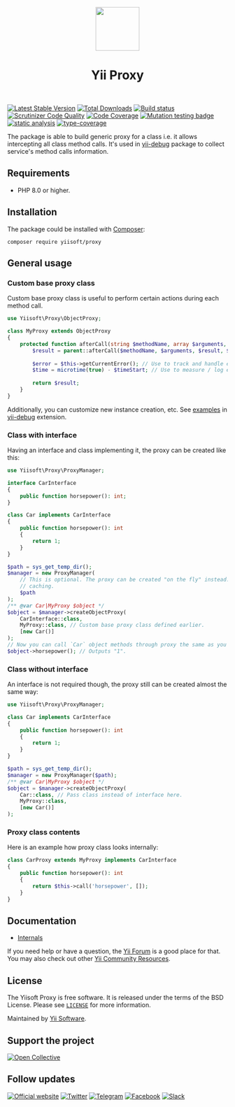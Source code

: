 <p align="center">
    <a href="https://github.com/yiisoft" target="_blank">
        <img src="https://yiisoft.github.io/docs/images/yii_logo.svg" height="100px">
    </a>
    <h1 align="center">Yii Proxy</h1>
    <br>
</p>

[![Latest Stable Version](https://poser.pugx.org/yiisoft/proxy/v/stable.png)](https://packagist.org/packages/yiisoft/proxy)
[![Total Downloads](https://poser.pugx.org/yiisoft/proxy/downloads.png)](https://packagist.org/packages/yiisoft/proxy)
[![Build status](https://github.com/yiisoft/proxy/workflows/build/badge.svg)](https://github.com/yiisoft/proxy/actions?query=workflow%3Abuild)
[![Scrutinizer Code Quality](https://scrutinizer-ci.com/g/yiisoft/proxy/badges/quality-score.png?b=master)](https://scrutinizer-ci.com/g/yiisoft/proxy/?branch=master)
[![Code Coverage](https://scrutinizer-ci.com/g/yiisoft/proxy/badges/coverage.png?b=master)](https://scrutinizer-ci.com/g/yiisoft/proxy/?branch=master)
[![Mutation testing badge](https://img.shields.io/endpoint?style=flat&url=https%3A%2F%2Fbadge-api.stryker-mutator.io%2Fgithub.com%2Fyiisoft%2Fproxy%2Fmaster)](https://dashboard.stryker-mutator.io/reports/github.com/yiisoft/proxy/master)
[![static analysis](https://github.com/yiisoft/proxy/workflows/static%20analysis/badge.svg)](https://github.com/yiisoft/proxy/actions?query=workflow%3A%22static+analysis%22)
[![type-coverage](https://shepherd.dev/github/yiisoft/proxy/coverage.svg)](https://shepherd.dev/github/yiisoft/proxy)

The package is able to build generic proxy for a class i.e. it allows intercepting all class method calls. It's used in 
[yii-debug](https://github.com/yiisoft/yii-debug) package to collect service's method calls information.

## Requirements

- PHP 8.0 or higher.

## Installation

The package could be installed with [Composer](https://getcomposer.org):

```
composer require yiisoft/proxy
```

## General usage

### Custom base proxy class

Custom base proxy class is useful to perform certain actions during each method call.

```php
use Yiisoft\Proxy\ObjectProxy;

class MyProxy extends ObjectProxy
{
    protected function afterCall(string $methodName, array $arguments, mixed $result, float $timeStart) : mixed {
        $result = parent::afterCall($methodName, $arguments, $result, $timeStart);
        
        $error = $this->getCurrentError(); // Use to track and handle errors. 
        $time = microtime(true) - $timeStart; // Use to measure / log execution time.
        
        return $result;
    }
}
```

Additionally, you can customize new instance creation, etc. See
[examples](https://github.com/yiisoft/yii-debug/tree/master/src/Proxy) in
[yii-debug](https://github.com/yiisoft/yii-debug) extension.

### Class with interface

Having an interface and class implementing it, the proxy can be created like this:

```php
use Yiisoft\Proxy\ProxyManager;

interface CarInterface
{
    public function horsepower(): int;
}

class Car implements CarInterface
{
    public function horsepower(): int
    {
        return 1;
    }
}

$path = sys_get_temp_dir();
$manager = new ProxyManager(
    // This is optional. The proxy can be created "on the fly" instead. But it's recommended to specify path to enable
    // caching.
    $path
);
/** @var Car|MyProxy $object */
$object = $manager->createObjectProxy(
    CarInterface::class,
    MyProxy::class, // Custom base proxy class defined earlier.
    [new Car()]
);
// Now you can call `Car` object methods through proxy the same as you would call it in original `Car` object.
$object->horsepower(); // Outputs "1".
```

### Class without interface

An interface is not required though, the proxy still can be created almost the same way:

```php
use Yiisoft\Proxy\ProxyManager;

class Car implements CarInterface
{
    public function horsepower(): int
    {
        return 1;
    }
}

$path = sys_get_temp_dir();
$manager = new ProxyManager($path);
/** @var Car|MyProxy $object */
$object = $manager->createObjectProxy(
    Car::class, // Pass class instead of interface here. 
    MyProxy::class, 
    [new Car()]
);
```

### Proxy class contents

Here is an example how proxy class looks internally:

```php
class CarProxy extends MyProxy implements CarInterface
{
    public function horsepower(): int
    {
        return $this->call('horsepower', []);
    }
}
```

## Documentation

- [Internals](docs/internals.md)

If you need help or have a question, the [Yii Forum](https://forum.yiiframework.com/c/yii-3-0/63) is a good place for that.
You may also check out other [Yii Community Resources](https://www.yiiframework.com/community).

## License

The Yiisoft Proxy is free software. It is released under the terms of the BSD License.
Please see [`LICENSE`](./LICENSE.md) for more information.

Maintained by [Yii Software](https://www.yiiframework.com/).

## Support the project

[![Open Collective](https://img.shields.io/badge/Open%20Collective-sponsor-7eadf1?logo=open%20collective&logoColor=7eadf1&labelColor=555555)](https://opencollective.com/yiisoft)

## Follow updates

[![Official website](https://img.shields.io/badge/Powered_by-Yii_Framework-green.svg?style=flat)](https://www.yiiframework.com/)
[![Twitter](https://img.shields.io/badge/twitter-follow-1DA1F2?logo=twitter&logoColor=1DA1F2&labelColor=555555?style=flat)](https://twitter.com/yiiframework)
[![Telegram](https://img.shields.io/badge/telegram-join-1DA1F2?style=flat&logo=telegram)](https://t.me/yii3en)
[![Facebook](https://img.shields.io/badge/facebook-join-1DA1F2?style=flat&logo=facebook&logoColor=ffffff)](https://www.facebook.com/groups/yiitalk)
[![Slack](https://img.shields.io/badge/slack-join-1DA1F2?style=flat&logo=slack)](https://yiiframework.com/go/slack)
